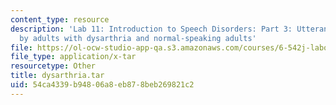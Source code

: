 ```yaml
---
content_type: resource
description: 'Lab 11: Introduction to Speech Disorders: Part 3: Utterances produced
  by adults with dysarthria and normal-speaking adults'
file: https://ol-ocw-studio-app-qa.s3.amazonaws.com/courses/6-542j-laboratory-on-the-physiology-acoustics-and-perception-of-speech-fall-2005/54ca4339b94806a8eb878beb269821c2_dysarthria.tar
file_type: application/x-tar
resourcetype: Other
title: dysarthria.tar
uid: 54ca4339-b948-06a8-eb87-8beb269821c2
---
```

